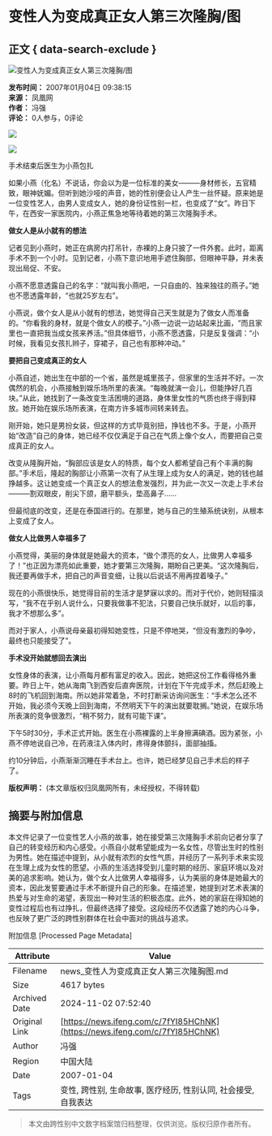 # 变性人为变成真正女人第三次隆胸/图

## 正文 { data-search-exclude }


![变性人为变成真正女人第三次隆胸/图](https://x0.ifengimg.com/ucms/2019_38/AC5B8A2AE18AB61C7067AFFDBBCD12D16295DDA2_w121_h75.jpg)

**发布时间：** 2007年01月04日 09:38:15  
**来源：** 凤凰网  
**作者：** 冯强  
**评论：** 0人参与，0评论  

![](http://img.ifeng.com/res/200701/0104_39946.jpg)

![](http://img.ifeng.com/res/200701/0104_39947.jpg)

手术结束后医生为小燕包扎

如果小燕（化名）不说话，你会以为是一位标准的美女———身材修长，五官精致，眼神妩媚。但听到她沙哑的声音，她的性别便会让人产生一丝怀疑。原来她是一位变性艺人，由男人变成女人，她的身份证性别一栏，也变成了“女”。昨日下午，在西安一家医院内，小燕正焦急地等待着她的第三次隆胸手术。

**做女人是从小就有的想法**

记者见到小燕时，她正在病房内打吊针，赤裸的上身只披了一件外套。此时，距离手术不到一个小时。见到记者，小燕下意识地用手遮住胸部，但眼神平静，并未表现出局促、不安。

小燕不愿意透露自己的名字：“就叫我小燕吧，一只自由的、独来独往的燕子。”她也不愿透露年龄，“也就25岁左右”。

小燕说，做个女人是从小就有的想法，她觉得自己天生就是为了做女人而准备的。“你看我的身材，就是个做女人的模子。”小燕一边说一边站起来比画，“而且家里也一直把我当成女孩来养活。”但具体细节，小燕不愿透露，只是反复强调：“小时候，我看见女孩扎辫子，穿裙子，自己也有那种冲动。”

**要把自己变成真正的女人**

小燕自述，她出生在中部的一个省，虽然是城里孩子，但家里的生活并不好。一次偶然的机会，小燕接触到娱乐场所里的表演。“每晚就演一会儿，但能挣好几百块。”从此，她找到了一条改变生活困境的道路，身体里女性的气质也终于得到释放。她开始在娱乐场所表演，在南方许多城市间转来转去。

刚开始，她只是男扮女装，但这样的方式毕竟别扭，挣钱也不多。于是，小燕开始“改造”自己的身体，她已经不仅仅满足于自己在气质上像个女人，而要把自己变成真正的女人。

改变从隆胸开始，“胸部应该是女人的特质，每个女人都希望自己有个丰满的胸部。”手术后，隆起的胸部让小燕第一次有了从生理上成为女人的满足，她的钱也越挣越多。这让她变成一个真正女人的想法愈发强烈，并为此一次又一次走上手术台———割双眼皮，削尖下颌，磨平额头，垫高鼻子……

但最彻底的改变，还是在泰国进行的。在那里，她与自己的生殖系统诀别，从根本上变成了女人。

**做女人比做男人幸福多了**

小燕觉得，美丽的身体就是她最大的资本，“做个漂亮的女人，比做男人幸福多了！”也正因为漂亮如此重要，她才要第三次隆胸，期盼自己更美。“这次隆胸后，我还要再做手术，把自己的声音变细，让我以后说话不用再捏着嗓子。”

现在的小燕很快乐，她觉得目前的生活才是梦寐以求的。而对于代价，她则轻描淡写，“我不在乎别人说什么，只要我做事不犯法，只要自己快乐就好，以后的事，我才不想那么多”。

而对于家人，小燕说母亲最初得知她变性，只是不停地哭，“但没有激烈的争吵，最终也只能接受了”。

**手术没开始就想回去演出**

女性身体的表演，让小燕每月都有富足的收入。因此，她把这份工作看得格外重要。昨日上午，她从海南飞到西安后直奔医院，计划在下午完成手术，然后赶晚上8时的飞机回到海南。所以她非常着急，不时打断采访询问医生：“手术怎么还不开始，我必须今天晚上回到海南，不然明天下午的演出就要耽搁。”她说，在娱乐场所表演的竞争很激烈，“稍不努力，就有可能下课”。

下午5时30分，手术正式开始。医生在小燕裸露的上半身擦满碘酒。因为紧张，小燕不停地说自己冷，在药液注入体内时，疼得身体颤抖，面部抽搐。

约10分钟后，小燕渐渐沉睡在手术台上。也许，她已经梦见自己手术后的样子了。

**版权声明：** (本文章版权归凤凰网所有，未经授权，不得转载)

## 摘要与附加信息

<!-- tcd_abstract -->
本文件记录了一位变性艺人小燕的故事，她在接受第三次隆胸手术前向记者分享了自己的转变经历和内心感受。小燕自小就希望能成为一名女性，尽管出生时的性别为男性。她在描述中提到，从小就有浓烈的女性气质，并经历了一系列手术来实现在生理上成为女性的愿望。小燕的生活选择受到儿童时期的经历、家庭环境以及对美的追求影响。她认为，做个女人比做男人幸福得多，认为美丽的身体是她最大的资本，因此发誓要通过手术不断提升自己的形象。在描述里，她提到对艺术表演的热爱与对生命的渴望，表现出一种对生活的积极态度。此外，她的家庭在得知她的变性过程后也有过挣扎，但最终选择了接受。这段经历不仅透露了她的内心斗争，也反映了更广泛的跨性别群体在社会中面对的挑战与追求。
<!-- tcd_abstract_end -->

附加信息 [Processed Page Metadata]

| Attribute       | Value                                  |
|-----------------|----------------------------------------|
| Filename        | news_变性人为变成真正女人第三次隆胸图.md                             |
| Size            | 4617 bytes                           |
| Archived Date   | 2024-11-02 07:52:40                             |
| Original Link   | [https://news.ifeng.com/c/7fYI85HChNK](https://news.ifeng.com/c/7fYI85HChNK)                       |
| Author          | 冯强                               |
| Region          | 中国大陆                               |
| Date            | 2007-01-04                                 |
| Tags            | 变性, 跨性别, 生命故事, 医疗经历, 性别认同, 社会接受, 自我表达                                 |
>
> 本文由跨性别中文数字档案馆归档整理，仅供浏览。版权归原作者所有。
>